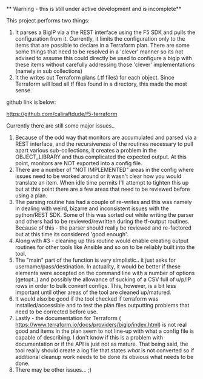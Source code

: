** Warning - this is still under active development and is incomplete**

This project performs two things:

1. It parses a BigIP via a the REST interface using the F5 SDK and pulls the configuration from it. Currently, it limits the configuration only to the items that are possible to declare in a Terraform plan. There are some some things that need to be resolved in a 'clever' manner so its not advised to assume this could directly be used to configure a bigip with these items without carefully addressing those 'clever' implementations (namely in sub collections)
2. It the writes out Terraform plans (.tf files) for each object. Since Terraform will load all tf files found in a directory, this made the most sense.

github link is below:

https://github.com/caliraftdude/f5-terraform


Currently there are still some major issues..

1. Because of the odd way that monitors are accumulated and parsed via a REST interface, and the recursiveness of the routines necessary to pull apart various sub-collections, it creates a problem in the OBJECT_LIBRARY and thus complicated the expected output.  At this point, monitors are NOT exported into a config file.
2. There are a number of "NOT IMPLEMENTED" areas in the config where issues need to be worked around or it wasn't clear how you would translate an item.  When idle time permits I'll attempt to tighten this up but at this point there are a few areas that need to be reviewed before using a plan.
3. The parsing routine has had a couple of re-writes and this was namely in dealing with weird, bizarre and inconsistent issues with the python/REST SDK.  Some of this was sorted out while writing the parser and others had to be reviewed/rewritten during the tf-output routines.  Because of this - the parser should really be reviewed and re-factored but at this time its considered 'good enough'. 
4. Along with #3 - cleaning up this routine would enable creating output routines for other tools like Ansible and so on to be reliably built into the tool.
5. The "main" part of the function is very simplistic.. it just asks for username/pass/destination.  In actuality, it would be better if these elements were accepted on the command line with a number of options (getopt..) and possibly the allowance of sucking of a CSV full of u/p/IP rows in order to bulk convert configs.  This, however, is a bit less important until other areas of the tool are cleaned up/matured.
6. It would also be good if the tool checked if terraform was installed/accessible and to test the plan files outputting problems that need to be corrected before use.
7. Lastly - the documentation for Terraform ( https://www.terraform.io/docs/providers/bigip/index.html) is not real good and items in the plan seem to not line-up with what a config file is capable of describing.  I don't know if this is a problem with documentation or if the API is just not as mature.  That being said, the tool really should create a log file that states *what* is not converted so if additional cleanup work needs to be done its obvious what needs to be done.
8. There may be other issues...  ;)


